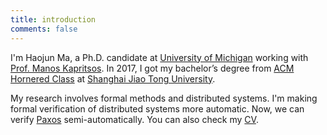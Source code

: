 ```yaml
---
title: introduction
comments: false
---
```


I'm Haojun Ma, a Ph.D. candidate at [University of Michigan](https://cse.engin.umich.edu/) working with [Prof. Manos Kapritsos](https://web.eecs.umich.edu/~manosk/index.html). In 2017, I got my bachelor’s degree from [ACM Hornered Class](https://acm.sjtu.edu.cn/home) at [Shanghai Jiao Tong University](http://en.sjtu.edu.cn/).

My research involves formal methods and distributed systems. I'm making formal verification of distributed systems more automatic. Now, we can verify [Paxos](https://en.wikipedia.org/wiki/Paxos_(computer_science)) semi-automatically. You can also check my [CV](/file/CV.pdf).